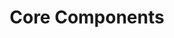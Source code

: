 ---
layout: default
title: "Core Components"
parent: "Components"
nav_order: 0
has_children: true
---